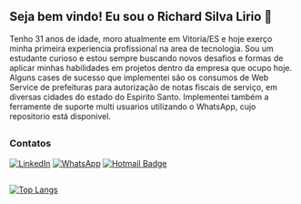 
## Seja bem vindo! Eu sou o Richard Silva Lirio 👋 

Tenho 31 anos de idade, moro atualmente em Vitoria/ES e hoje exerço minha primeira experiencia profissional na area de tecnologia. Sou um estudante curioso e estou sempre buscando novos desafios e formas de aplicar minhas habilidades em projetos dentro da empresa que ocupo hoje. Alguns cases de sucesso que implementei são os consumos de Web Service de prefeituras para autorização de notas fiscais de serviço, em diversas cidades do estado do Espirito Santo. Implementei também a ferramente de suporte multi usuarios utilizando o WhatsApp, cujo repositorio está disponivel. 

##
### Contatos

[![LinkedIn](https://img.shields.io/badge/LinkedIn-0077B5?style=for-the-badge&logo=linkedin&logoColor=white)](https://linkedin.com/in/richard-silva-lirio-b97484250) 
[![WhatsApp](https://img.shields.io/badge/WhatsApp-25D366?style=for-the-badge&logo=whatsapp&logoColor=white)](https://wa.me/5527997036921) 
[![Hotmail Badge](https://img.shields.io/badge/-Hotmail-0078D4?style=for-the-badge&logo=microsoft-outlook&logoColor=white&link=mailto:luizcarlos_abbott@hotmail.com)](mailto:richardlirio@hotmail.com)

##


[![Top Langs](https://github-readme-stats.vercel.app/api/top-langs/?username=RichardLirio&layout=compact&theme=dark)](https://github.com/anuraghazra/github-readme-stats)
